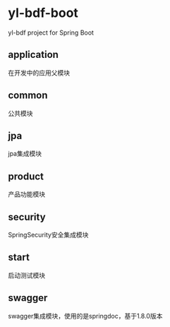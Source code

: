 # yl-bdf-boot
yl-bdf project for Spring Boot

## application
在开发中的应用父模块

## common
公共模块

## jpa
jpa集成模块

## product
产品功能模块

## security
SpringSecurity安全集成模块

## start
启动测试模块

## swagger
swagger集成模块，使用的是springdoc，基于1.8.0版本